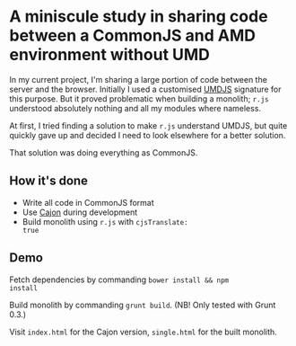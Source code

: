 # A miniscule study in sharing code between a CommonJS and AMD environment without UMD

In my current project, I'm sharing a large portion of code between the server and the browser. Initially I used a customised [UMDJS](https://gist.github.com/nikcorg/4444301) signature for this purpose. But it proved problematic when building a monolith; <code>r.js</code> understood absolutely nothing and all my modules where nameless.

At first, I tried finding a solution to make <code>r.js</code> understand UMDJS, but quite quickly gave up and decided I need to look elsewhere for a better solution.

That solution was doing everything as CommonJS.

## How it's done

* Write all code in CommonJS format
* Use [Cajon](https://github.com/requirejs/cajon) during development
* Build monolith using <code>r.js</code> with <code>cjsTranslate: true</code>

## Demo

Fetch dependencies by commanding <code>bower install && npm install</code>

Build monolith by commanding <code>grunt build</code>. (NB! Only tested with Grunt 0.3.)

Visit <code>index.html</code> for the Cajon version, <code>single.html</code> for the built monolith.

